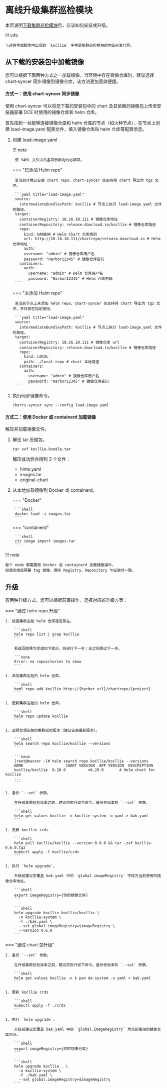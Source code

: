 # 离线升级集群巡检模块

本页说明[下载集群巡检模块](../../../download/modules/kcollie.md)后，应该如何安装或升级。

!!! info

    下述命令或脚本内出现的 `kocllie` 字样是集群巡检模块的内部开发代号。

## 从下载的安装包中加载镜像

您可以根据下面两种方式之一加载镜像，当环境中存在镜像仓库时，建议选择 chart-syncer 同步镜像到镜像仓库，该方法更加高效便捷。

#### 方式一：使用 chart-syncer 同步镜像

使用 chart-syncer 可以将您下载的安装包中的 chart 及其依赖的镜像包上传至安装器部署 DCE 时使用的镜像仓库和 helm 仓库。

首先找到一台能够连接镜像仓库和 helm 仓库的节点（如火种节点），在节点上创建 load-image.yaml 配置文件，填入镜像仓库和 helm 仓库等配置信息。

1. 创建 load-image.yaml

    !!! note  

        该 YAML 文件中的各项参数均为必填项。

    === "已添加 Helm repo"

        若当前环境已安装 chart repo，chart-syncer 也支持将 chart 导出为 tgz 文件。

        ```yaml title="load-image.yaml"
        source:
          intermediateBundlesPath: kocllie # 节点上执行 load-image.yaml 文件的路径。
        target:
          containerRegistry: 10.16.10.111 # 镜像仓库地址
          containerRepository: release.daocloud.io/kocllie # 镜像仓库路径
          repo:
            kind: HARBOR # Helm Chart 仓库类别
            url: http://10.16.10.111/chartrepo/release.daocloud.io # Helm 仓库地址
            auth:
            username: "admin" # 镜像仓库用户名
            password: "Harbor12345" # 镜像仓库密码
          containers:
            auth:
              username: "admin" # Helm 仓库用户名
              password: "Harbor12345" # Helm 仓库密码
        ```

    === "未添加 Helm repo"

        若当前节点上未添加 helm repo，chart-syncer 也支持将 chart 导出为 tgz 文件，并存放在指定路径。

        ```yaml title="load-image.yaml"
        source:
          intermediateBundlesPath: kocllie # 节点上执行 load-image.yaml 文件的路径。
        target:
          containerRegistry: 10.16.10.111 # 镜像仓库 url
          containerRepository: release.daocloud.io/kocllie # 镜像仓库路径
          repo:
            kind: LOCAL
            path: ./local-repo # chart 本地路径
          containers:
            auth:
              username: "admin" # 镜像仓库用户名
              password: "Harbor12345" # 镜像仓库密码
        ```

1. 执行同步镜像命令。

    ```shell
    charts-syncer sync --config load-image.yaml
    ```

#### 方式二：使用 Docker 或 containerd 加载镜像

解压并加载镜像文件。

1. 解压 tar 压缩包。

    ```shell
    tar xvf kocllie.bundle.tar
    ```

    解压成功后会得到 3 个文件：

    - hints.yaml
    - images.tar
    - original-chart

2. 从本地加载镜像到 Docker 或 containerd。

    === "Docker"

        ```shell
        docker load -i images.tar
        ```

    === "containerd"

        ```shell
        ctr image import images.tar
        ```

!!! note

    每个 node 都需要做 Docker 或 containerd 加载镜像操作，
    加载完成后需要 tag 镜像，保持 Registry、Repository 与安装时一致。

## 升级

有两种升级方式。您可以根据前置操作，选择对应的升级方案：

=== "通过 helm repo 升级"

    1. 检查集群巡检 helm 仓库是否存在。

        ```shell
        helm repo list | grep kocllie
        ```

        若返回结果为空或如下提示，则进行下一步；反之则跳过下一步。

        ```none
        Error: no repositories to show
        ```

    1. 添加集群巡检的 helm 仓库。

        ```shell
        heml repo add kocllie http://{harbor url}/chartrepo/{project}
        ```

    1. 更新集群巡检的 helm 仓库。

        ```shell
        helm repo update kocllie
        ```

    1. 选择您想安装的集群巡检版本（建议安装最新版本）。

        ```shell
        helm search repo kocllie/kocllie --versions
        ```

        ```none
        [root@master ~]# helm search repo kocllie/kocllie --versions
        NAME                   CHART VERSION  APP VERSION  DESCRIPTION
        kocllie/kocllie  0.20.0          v0.20.0       A Helm chart for kocllie
        ...
        ```

    1. 备份 `--set` 参数。

        在升级集群巡检版本之前，建议您执行如下命令，备份老版本的 `--set` 参数。

        ```shell
        helm get values kocllie -n kocllie-system -o yaml > bak.yaml
        ```

    1. 更新 kocllie crds

        ```shell
        helm pull kocllie/kocllie --version 0.6.0 && tar -zxf kocllie-0.6.0.tgz
        kubectl apply -f kocllie/crds
        ```

    1. 执行 `helm upgrade`。

        升级前建议您覆盖 bak.yaml 中的 `global.imageRegistry` 字段为当前使用的镜像仓库地址。

        ```shell
        export imageRegistry={你的镜像仓库}
        ```

        ```shell
        helm upgrade kocllie kocllie/kocllie \
          -n kocllie-system \
          -f ./bak.yaml \
          --set global.imageRegistry=$imageRegistry \
          --version 0.6.0
        ```

=== "通过 chart 包升级"

    1. 备份 `--set` 参数。

        在升级集群巡检版本之前，建议您执行如下命令，备份老版本的 `--set` 参数。

        ```shell
        helm get values kocllie -n k pan da-system -o yaml > bak.yaml
        ```

    1. 更新 kocllie crds

        ```shell
        kubectl apply -f ./crds
        ```

    1. 执行 `helm upgrade`。

        升级前建议您覆盖 bak.yaml 中的 `global.imageRegistry` 为当前使用的镜像仓库地址。

        ```shell
        export imageRegistry={你的镜像仓库}
        ```

        ```shell
        helm upgrade kocllie . \
          -n kocllie-system \
          -f ./bak.yaml \
          --set global.imageRegistry=$imageRegistry
        ```
